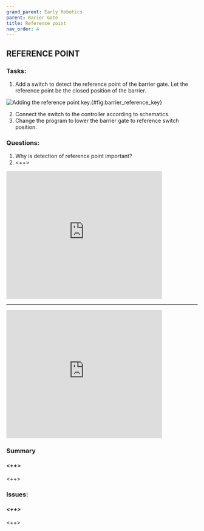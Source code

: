 ```yaml
---
grand_parent: Early Robotics
parent: Barier Gate
title: Reference point
nav_order: 4
---
```


## REFERENCE POINT

### Tasks:

1. Add a switch to detect the reference point of the barrier gate. Let the reference point be the closed position of the barrier.

![Adding the reference point key.](https://img.youtube.com/vi/bmgUlj_rP3U/maxresdefault.jpg){#fig:barrier_reference_key}

2. Connect the switch to the controller according to schematics.
3. Change the program to lower the barrier gate to reference switch position.

### Questions:

1.  Why is detection of reference point important?
2.  <++>

<iframe width="410" height="337" frameborder="0" src="https://www.youtube.com/embed/bmgUlj_rP3U"></iframe>

------------------------------------------------------------------------

<iframe src="https://docs.google.com/presentation/d/1JTBdKVBY-znuZVyeCoOIMyx3Ds80OAD6DyzBDHL_dRk/embed?authuser=0&hl=en&size=s" width="410" height="337" title="switch connection" frameborder="0" allowfullscreen="true" mozallowfullscreen="true" webkitallowfullscreen="true"></iframe>

### Summary

#### <++>

<++>

### Issues:

#### *<++>*

<++>  

